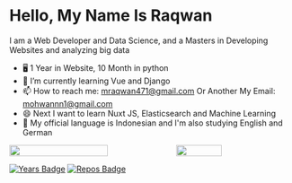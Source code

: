 # Hello, My Name Is Raqwan

I am a Web Developer and Data Science, and a Masters in Developing Websites and analyzing big data

- 🖥 1 Year in Website, 10 Month in python
- 📱 I’m currently learning Vue and Django
- 📫 How to reach me: mraqwan471@gmail.com Or Another My Email: mohwannn1@gmail.com
- 😄 Next I want to learn Nuxt JS, Elasticsearch and Machine Learning
- 💬 My official language is Indonesian and I'm also studying English and German

<p style="display:flex">

 <img src="https://github-readme-stats.vercel.app/api?username=Rqwannn&show_icons=true&theme=tokyonight&bg_color=ffffff" width="59%">

  <img src="https://github-readme-stats.vercel.app/api/top-langs/?username=Rqwannn&theme=tokyonight&hide_langs_below=1&layout=compact&bg_color=ffffff" width="40%">

 </p>

[![Years Badge](https://badges.pufler.dev/years/Rqwannn)](https://badges.pufler.dev)
[![Repos Badge](https://badges.pufler.dev/repos/Rqwannn)](https://badges.pufler.dev)
